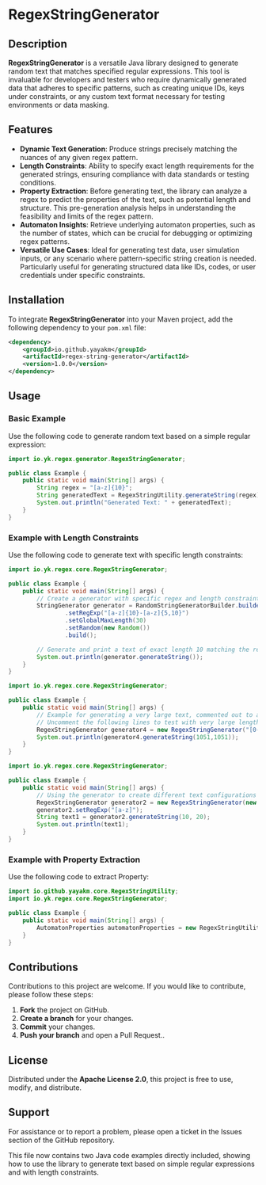 # RegexStringGenerator

## Description

**RegexStringGenerator** is a versatile Java library designed to generate random text that matches specified regular expressions. This tool is invaluable for developers and testers who require dynamically generated data that adheres to specific patterns, such as creating unique IDs, keys under constraints, or any custom text format necessary for testing environments or data masking.

## Features

- **Dynamic Text Generation**: Produce strings precisely matching the nuances of any given regex pattern.
- **Length Constraints**: Ability to specify exact length requirements for the generated strings, ensuring compliance with data standards or testing conditions.
- **Property Extraction**: Before generating text, the library can analyze a regex to predict the properties of the text, such as potential length and structure. This pre-generation analysis helps in understanding the feasibility and limits of the regex pattern.
- **Automaton Insights**: Retrieve underlying automaton properties, such as the number of states, which can be crucial for debugging or optimizing regex patterns.
- **Versatile Use Cases**: Ideal for generating test data, user simulation inputs, or any scenario where pattern-specific string creation is needed. Particularly useful for generating structured data like IDs, codes, or user credentials under specific constraints.

## Installation

To integrate **RegexStringGenerator** into your Maven project, add the following dependency to your `pom.xml` file:
```xml
<dependency>
    <groupId>io.github.yayakm</groupId>
    <artifactId>regex-string-generator</artifactId>
    <version>1.0.0</version>
</dependency>
```

## Usage

### Basic Example


Use the following code to generate random text based on a simple regular expression:

```java
import io.yk.regex.generator.RegexStringGenerator;

public class Example {
    public static void main(String[] args) {
        String regex = "[a-z]{10}";
        String generatedText = RegexStringUtility.generateString(regex);
        System.out.println("Generated Text: " + generatedText);
    }
}
```

### Example with Length Constraints

Use the following code to generate text with specific length constraints:

```java
import io.yk.regex.core.RegexStringGenerator;

public class Example {
    public static void main(String[] args) {
        // Create a generator with specific regex and length constraints using a builder pattern.
        StringGenerator generator = RandomStringGeneratorBuilder.builder()
                .setRegExp("[a-z]{10}-[a-z]{5,10}")
                .setGlobalMaxLength(30)
                .setRandom(new Random())
                .build();

        // Generate and print a text of exact length 10 matching the regex "[a-z]{10}".
        System.out.println(generator.generateString());
    }
}
```

```java
import io.yk.regex.core.RegexStringGenerator;

public class Example {
    public static void main(String[] args) {
        // Example for generating a very large text, commented out to avoid execution delays or memory issues.
        // Uncomment the following lines to test with very large lengths.
        RegexStringGenerator generator4 = new RegexStringGenerator("[0-9]{1000}-[0-9]{50,100}");
        System.out.println(generator4.generateString(1051,1051));
    }
}
```

```java
import io.yk.regex.core.RegexStringGenerator;

public class Example {
    public static void main(String[] args) {
        // Using the generator to create different text configurations and generate outputs.
        RegexStringGenerator generator2 = new RegexStringGenerator(new Random());
        generator2.setRegExp("[a-z]");
        String text1 = generator2.generateString(10, 20);
        System.out.println(text1);
    }
}
```
### Example with Property Extraction

Use the following code to extract Property:

```java
import io.github.yayakm.core.RegexStringUtility;
import io.yk.regex.core.RegexStringGenerator;

public class Example {
    public static void main(String[] args) {
        AutomatonProperties automatonProperties = new RegexStringUtility.getAutomatonProperties("[a-z]{10}-[a-z]{5,10}");
    }
}
```

## Contributions

Contributions to this project are welcome. If you would like to contribute, please follow these steps:

1. **Fork** the project on GitHub.
2. **Create a branch** for your changes.
3. **Commit** your changes.
4. **Push your branch** and open a Pull Request..

## License

Distributed under the **Apache License 2.0**, this project is free to use, modify, and distribute.

## Support

For assistance or to report a problem, please open a ticket in the Issues section of the GitHub repository.

This file now contains two Java code examples directly included, showing how to use the library to generate text based on simple regular expressions and with length constraints.